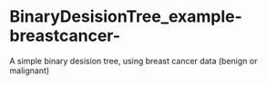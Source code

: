 # BinaryDesisionTree_example-breastcancer-
A simple binary desision tree, using breast cancer data (benign or malignant) 
